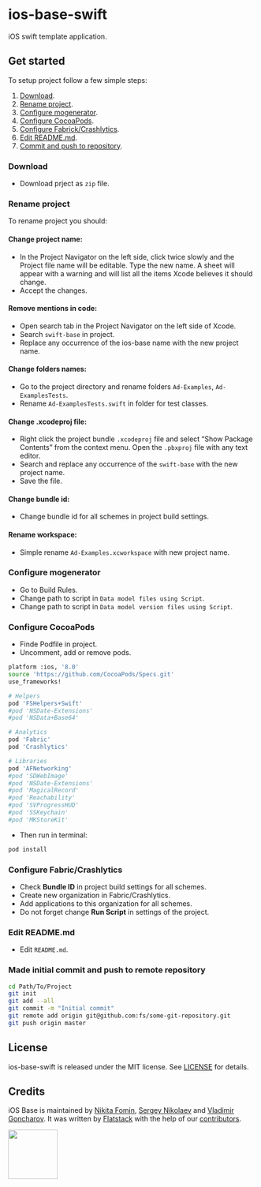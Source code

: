 # ios-base-swift

iOS swift template application.

## Get started

To setup project follow a few simple steps:
 1. [Download](#download).
 2. [Rename project](#rename-project).
 3. [Configure mogenerator](#configure-mogenerator).
 4. [Configure CocoaPods](#configure-cocoapods).
 5. [Configure Fabrick/Crashlytics](#configure-fabric-crashlytics).
 6. [Edit README.md](#edit-readme-md).
 7. [Commit and push to repository](#made-initial-commit-and-push-to-remote-repository).

### Download
* Download prject as ```zip``` file.

### Rename project
To rename project you should:

#### Change project name:
* In the Project Navigator on the left side, click twice slowly and the Project file name will be editable. Type the new name. A sheet will appear with a warning and will list all the items Xcode believes it should change.
* Accept the changes.

#### Remove mentions in code:
* Open search tab in the Project Navigator on the left side of Xcode.
* Search ```swift-base``` in project.
* Replace any occurrence of the ios-base name with the new project name.

#### Change folders names:
* Go to the project directory and rename folders ```Ad-Examples```, ```Ad-ExamplesTests```.
* Rename ```Ad-ExamplesTests.swift``` in folder for test classes.

#### Change .xcodeproj file:
* Right click the project bundle ```.xcodeproj``` file and select “Show Package Contents” from the context menu. Open the ```.pbxproj``` file with any text editor.
* Search and replace any occurrence of the ```swift-base``` with the new project name.
* Save the file.

#### Change bundle id:
* Change bundle id for all schemes in project build settings.

#### Rename workspace:
* Simple rename ```Ad-Examples.xcworkspace``` with new project name.

### Configure mogenerator
* Go to Build Rules.
* Change path to script in  ```Data model files using Script```.
* Change path to script in  ```Data model version files using Script```.

### Configure CocoaPods
* Finde Podfile in project.
* Uncomment, add or remove pods.

```sh
platform :ios, '8.0'
source 'https://github.com/CocoaPods/Specs.git'
use_frameworks!

# Helpers
pod 'FSHelpers+Swift'
#pod 'NSDate-Extensions'
#pod 'NSData+Base64'

# Analytics
pod 'Fabric'
pod 'Crashlytics'

# Libraries
pod 'AFNetworking'
#pod 'SDWebImage'
#pod 'NSDate-Extensions'
#pod 'MagicalRecord'
#pod 'Reachability'
#pod 'SVProgressHUD'
#pod 'SSKeychain'
#pod 'MKStoreKit'
```

* Then run in terminal:

```sh
pod install
```

### Configure Fabric/Crashlytics
* Check **Bundle ID** in project build settings for all schemes.
* Create new organization in Fabric/Crashlytics.
* Add applications to this organization for all schemes.
* Do not forget change **Run Script** in settings of the project.

### Edit README.md
* Edit ```README.md```.

### Made initial commit and push to remote repository
```sh
cd Path/To/Project
git init
git add --all
git commit -m "Initial commit"
git remote add origin git@github.com:fs/some-git-repository.git
git push origin master
```

## License
ios-base-swift is released under the MIT license. See [LICENSE](LICENSE) for details.

## Credits

iOS Base is maintained by [Nikita Fomin](http://github.com/nikitafomin), [Sergey Nikolaev](https://github.com/NikolaevSergey) and [Vladimir Goncharov](https://github.com/VladimirGoncharov).
It was written by [Flatstack](http://www.flatstack.com) with the help of our
[contributors](http://github.com/fs/ios-base/contributors).

[<img src="http://www.flatstack.com/logo.svg" width="100"/>](http://www.flatstack.com)

